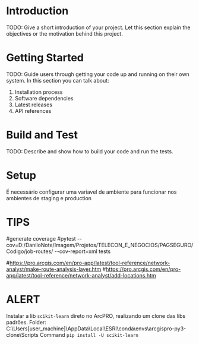 # Introduction 
TODO: Give a short introduction of your project. Let this section explain the objectives or the motivation behind this project. 

# Getting Started
TODO: Guide users through getting your code up and running on their own system. In this section you can talk about:
1.	Installation process
2.	Software dependencies
3.	Latest releases
4.	API references

# Build and Test
TODO: Describe and show how to build your code and run the tests. 

# Setup
É necessário configurar uma variavel de ambiente para funcionar nos ambientes de staging e production
# TIPS
#generate coverage
#pytest --cov=D:/DaniloNote/Imagem/Projetos/TELECON_E_NEGOCIOS/PAGSEGURO/Codigo/job-routes/ --cov-report=xml tests

#https://pro.arcgis.com/en/pro-app/latest/tool-reference/network-analyst/make-route-analysis-layer.htm
#https://pro.arcgis.com/en/pro-app/latest/tool-reference/network-analyst/add-locations.htm

# ALERT
Instalar a lib `scikit-learn` direto no ArcPRO, realizando um clone das libs padrões.
Folder:  C:\Users\[user_machine]\AppData\Local\ESRI\conda\envs\arcgispro-py3-clone\Scripts
Command `pip install -U scikit-learn`

